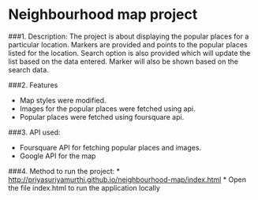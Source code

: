# Neighbourhood map project

###1. Description:
      The project is about displaying the popular places for a particular location. Markers are provided and points to 
      the popular places listed for the location. Search option is also provided which will update the list based on the 
      data entered. Marker will also be shown based on the search data.
      
###2. Features
 * Map styles were modified. 
 * Images for the popular places were fetched using api.
 * Popular places were fetched using foursquare api.

###3. API used:
 * Foursquare API for fetching popular places and images.
 * Google API for the map

###4. Method to run the project:
    * http://priyasuriyamurthi.github.io/neighbourhood-map/index.html
    * Open the file index.html to run the application locally      

